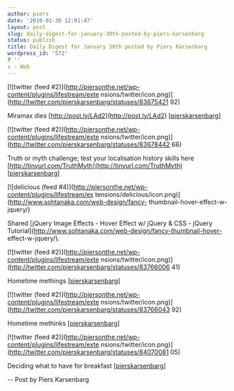 ```yaml
---
author: piers
date: '2010-01-30 12:01:47'
layout: post
slug: daily-digest-for-january-30th-posted-by-piers-karsenbarg
status: publish
title: Daily Digest for January 30th posted by Piers Karsenbarg
wordpress_id: '572'
? ''
: - Web
---
```


[![twitter (feed #2)](http://piersonthe.net/wp-content/plugins/lifestream/exte
nsions/twitter/icon.png)](http://twitter.com/pierskarsenbarg/statuses/83675421
92)

Miramax dies [http://post.ly/LAd2](http://post.ly/LAd2)
[[pierskarsenbarg](http://twitter.com/pierskarsenbarg/statuses/8367542192)]

[![twitter (feed #2)](http://piersonthe.net/wp-content/plugins/lifestream/exte
nsions/twitter/icon.png)](http://twitter.com/pierskarsenbarg/statuses/83678442
66)

Truth or myth challenge; test your localisation history skills here
[http://tinyurl.com/TruthMyth](http://tinyurl.com/TruthMyth)
[[pierskarsenbarg](http://twitter.com/pierskarsenbarg/statuses/8367844266)]

[![delicious (feed #4)](http://piersonthe.net/wp-content/plugins/lifestream/ex
tensions/delicious/icon.png)](http://www.sohtanaka.com/web-design/fancy-
thumbnail-hover-effect-w-jquery/)

Shared [jQuery Image Effects - Hover Effect w/ jQuery & CSS - jQuery
Tutorial](http://www.sohtanaka.com/web-design/fancy-thumbnail-hover-
effect-w-jquery/).

[![twitter (feed #2)](http://piersonthe.net/wp-content/plugins/lifestream/exte
nsions/twitter/icon.png)](http://twitter.com/pierskarsenbarg/statuses/83766006
41)

Hometime methings
[[pierskarsenbarg](http://twitter.com/pierskarsenbarg/statuses/8376600641)]

[![twitter (feed #2)](http://piersonthe.net/wp-content/plugins/lifestream/exte
nsions/twitter/icon.png)](http://twitter.com/pierskarsenbarg/statuses/83766043
92)

Hometime methinks
[[pierskarsenbarg](http://twitter.com/pierskarsenbarg/statuses/8376604392)]

[![twitter (feed #2)](http://piersonthe.net/wp-content/plugins/lifestream/exte
nsions/twitter/icon.png)](http://twitter.com/pierskarsenbarg/statuses/84070081
05)

Deciding what to have for breakfast
[[pierskarsenbarg](http://twitter.com/pierskarsenbarg/statuses/8407008105)]

  
-- Post by Piers Karsenbarg


